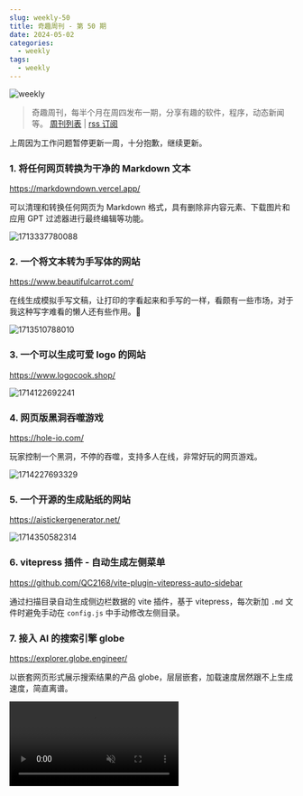 ```yaml
---
slug: weekly-50
title: 奇趣周刊 - 第 50 期
date: 2024-05-02
categories:
  - weekly
tags:
  - weekly
---
```


![weekly](https://imgurl.zishu.me/weekly.webp)

> 奇趣周刊，每半个月在周四发布一期，分享有趣的软件，程序，动态新闻等。 [周刊列表](/categories/weekly/) | [rss 订阅](/categories/weekly/index.xml)

上周因为工作问题暂停更新一周，十分抱歉，继续更新。

### 1. 将任何网页转换为干净的 Markdown 文本

https://markdowndown.vercel.app/

可以清理和转换任何网页为 Markdown 格式，具有删除非内容元素、下载图片和应用 GPT 过滤器进行最终编辑等功能。

![1713337780088](https://imgurl.zishu.me/2024/04/1713337780088.webp)

### 2. 一个将文本转为手写体的网站

https://www.beautifulcarrot.com/

在线生成模拟手写文稿，让打印的字看起来和手写的一样，看颇有一些市场，对于我这种写字难看的懒人还有些作用。🧐

![1713510788010](https://imgurl.zishu.me/2024/04/1713510788010.webp)

### 3. 一个可以生成可爱 logo 的网站

https://www.logocook.shop/

![1714122692241](https://imgurl.zishu.me/2024/04/1714122692241.webp)

### 4. 网页版黑洞吞噬游戏

https://hole-io.com/

玩家控制一个黑洞，不停的吞噬，支持多人在线，非常好玩的网页游戏。

![1714227693329](https://imgurl.zishu.me/2024/04/1714227693329.png)

### 5. 一个开源的生成贴纸的网站

https://aistickergenerator.net/

![1714350582314](https://imgurl.zishu.me/2024/04/1714350582314.webp)

### 6. vitepress 插件 - 自动生成左侧菜单

https://github.com/QC2168/vite-plugin-vitepress-auto-sidebar

通过扫描目录自动生成侧边栏数据的 vite 插件，基于 vitepress，每次新加 `.md` 文件时避免手动在 `config.js` 中手动修改左侧目录。

### 7. 接入 AI 的搜索引擎 globe

https://explorer.globe.engineer/

以嵌套网页形式展示搜索结果的产品 globe，层层嵌套，加载速度居然跟不上生成速度，简直离谱。

<video src="https://video-r2.zishu.me/1714449077268.mp4" controls muted></video>